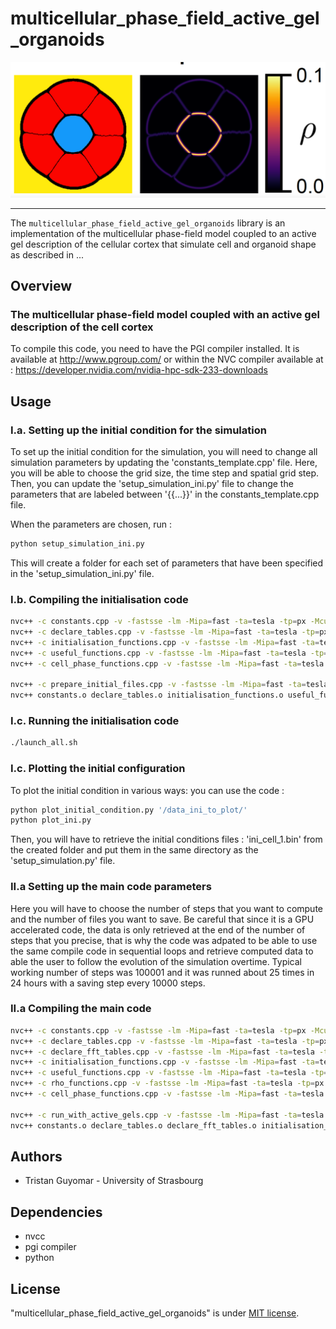 #  multicellular_phase_field_active_gel_organoids
<img src="https://github.com/tristanguyomar/multicellular_phase_field_active_gel_organoids/blob/main/github_figure.png" width="800">
<hr/>

The `multicellular_phase_field_active_gel_organoids` library is an implementation of the multicellular phase-field model coupled to an active gel description of the cellular cortex that simulate cell and organoid shape as described in ...

## Overview

### The multicellular phase-field model coupled with an active gel description of the cell cortex

To compile this code, you need to have the PGI compiler installed. It is available at http://www.pgroup.com/ or within the NVC compiler available at : https://developer.nvidia.com/nvidia-hpc-sdk-233-downloads

## Usage

### I.a. Setting up the initial condition for the simulation

To set up the initial condition for the simulation, you will need to change all simulation parameters by updating the 'constants_template.cpp' file.
Here, you will be able to choose the grid size, the time step and spatial grid step.
Then, you can update the 'setup_simulation_ini.py' file to change the parameters that are labeled between '{{...}}' in the constants_template.cpp file.

When the parameters are chosen, run :
```sh
python setup_simulation_ini.py
```
This will create a folder for each set of parameters that have been specified in the 'setup_simulation_ini.py' file.

### I.b. Compiling the initialisation code

```sh
nvc++ -c constants.cpp -v -fastsse -lm -Mipa=fast -ta=tesla -tp=px -Mcuda -acc -Minfo=accel -Mvect=levels:5 -o constants.o -I${CUDAPATH}/include -lcudart -lcufft
nvc++ -c declare_tables.cpp -v -fastsse -lm -Mipa=fast -ta=tesla -tp=px -Mcuda -acc -Minfo=accel -Mvect=levels:5 -o declare_tables.o -I${CUDAPATH}/include -lcudart -lcufft
nvc++ -c initialisation_functions.cpp -v -fastsse -lm -Mipa=fast -ta=tesla -tp=px -Mcuda -acc -Minfo=accel -Mvect=levels:5 -o initialisation_functions.o -I${CUDAPATH}/include -lcudart -lcufft
nvc++ -c useful_functions.cpp -v -fastsse -lm -Mipa=fast -ta=tesla -tp=px -Mcuda -acc -Minfo=accel -Mvect=levels:5 -o useful_functions.o -I${CUDAPATH}/include -lcudart -lcufft
nvc++ -c cell_phase_functions.cpp -v -fastsse -lm -Mipa=fast -ta=tesla -tp=px -Mcuda -acc -Minfo=accel -Mvect=levels:5 -o cell_phase_functions.o -I${CUDAPATH}/include -lcudart -lcufft

nvc++ -c prepare_initial_files.cpp -v -fastsse -lm -Mipa=fast -ta=tesla -tp=px -Mcuda -acc -Minfo=accel -Mvect=levels:5 -o prepare_initial_files.o -I${CUDAPATH}/include -lcudart -lcufft
nvc++ constants.o declare_tables.o initialisation_functions.o useful_functions.o cell_phase_functions.o prepare_initial_files.o -v -ta=tesla -tp=px -Mcuda -acc -Minfo=all,accel -Mvect=levels:5 -o prepare_initial_files -I${CUDAPATH}/include -lcudart -lcufft
```
### I.c. Running the initialisation code
```sh
./launch_all.sh
```

### I.c. Plotting the initial configuration

To plot the initial condition in various ways: you can use the code :
```sh
python plot_initial_condition.py '/data_ini_to_plot/'
python plot_ini.py
```
Then, you will have to retrieve the initial conditions files : 'ini_cell_1.bin' from the created folder and put them in the same directory as the 'setup_simulation.py' file.

### II.a Setting up the main code parameters

Here you will have to choose the number of steps that you want to compute and the number of files you want to save. Be careful that since it is a GPU accelerated code, the data is only retrieved at the end of the number of steps that you precise, that is why the code was adpated to be able to use the same compile code in sequential loops and retrieve computed data to able the user to follow the evolution of the simulation overtime.
Typical working number of steps was 100001 and it was runned about 25 times in 24 hours with a saving step every 10000 steps.  

### II.a Compiling the main code

```sh
nvc++ -c constants.cpp -v -fastsse -lm -Mipa=fast -ta=tesla -tp=px -Mcuda -acc -Minfo=accel -Mvect=levels:5 -o constants.o -I${CUDAPATH}/include -lcudart -lcufft
nvc++ -c declare_tables.cpp -v -fastsse -lm -Mipa=fast -ta=tesla -tp=px -Mcuda -acc -Minfo=accel -Mvect=levels:5 -o declare_tables.o -I${CUDAPATH}/include -lcudart -lcufft
nvc++ -c declare_fft_tables.cpp -v -fastsse -lm -Mipa=fast -ta=tesla -tp=px -Mcuda -acc -Minfo=accel -Mvect=levels:5 -o declare_fft_tables.o -I${CUDAPATH}/include -lcudart -lcufft
nvc++ -c initialisation_functions.cpp -v -fastsse -lm -Mipa=fast -ta=tesla -tp=px -Mcuda -acc -Minfo=accel -Mvect=levels:5 -o initialisation_functions.o -I${CUDAPATH}/include -lcudart -lcufft
nvc++ -c useful_functions.cpp -v -fastsse -lm -Mipa=fast -ta=tesla -tp=px -Mcuda -acc -Minfo=accel -Mvect=levels:5 -o useful_functions.o -I${CUDAPATH}/include -lcudart -lcufft
nvc++ -c rho_functions.cpp -v -fastsse -lm -Mipa=fast -ta=tesla -tp=px -Mcuda -acc -Minfo=accel -Mvect=levels:5 -o rho_functions.o -I${CUDAPATH}/include -lcudart -lcufft
nvc++ -c cell_phase_functions.cpp -v -fastsse -lm -Mipa=fast -ta=tesla -tp=px -Mcuda -acc -Minfo=accel -Mvect=levels:5 -o cell_phase_functions.o -I${CUDAPATH}/include -lcudart -lcufft

nvc++ -c run_with_active_gels.cpp -v -fastsse -lm -Mipa=fast -ta=tesla -tp=px -Mcuda -acc -Minfo=accel -Mvect=levels:5 -o run_with_active_gels.o -I${CUDAPATH}/include -lcudart -lcufft
nvc++ constants.o declare_tables.o declare_fft_tables.o initialisation_functions.o useful_functions.o rho_functions.o cell_phase_functions.o run_with_active_gels.o -v -ta=tesla -tp=px -Mcuda -acc -Minfo=all,accel -Mvect=levels:5 -o run_with_active_gels -I${CUDAPATH}/include -lcudart -lcufft
```


## Authors

* Tristan Guyomar - University of Strasbourg

## Dependencies

- nvcc
- pgi compiler
- python 

## License
"multicellular_phase_field_active_gel_organoids" is under [MIT license](https://en.wikipedia.org/wiki/MIT_License).
